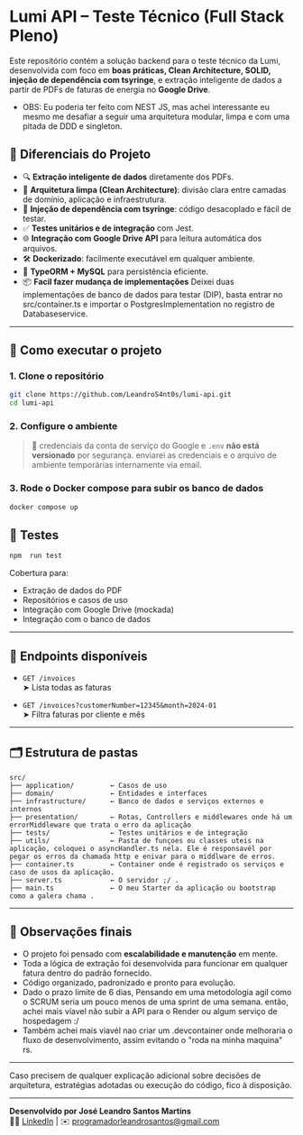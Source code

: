 
# Lumi API – Teste Técnico (Full Stack Pleno)

Este repositório contém a solução backend para o teste técnico da Lumi, desenvolvida com foco em **boas práticas, Clean Architecture, SOLID, injeção de dependência com tsyringe**, e extração inteligente de dados a partir de PDFs de faturas de energia no **Google Drive**.

- OBS: Eu poderia ter feito com NEST JS, mas achei interessante eu mesmo me desafiar a seguir uma arquitetura modular, limpa e com uma pitada de DDD e singleton.

## 🧠 Diferenciais do Projeto

- 🔍 **Extração inteligente de dados** diretamente dos PDFs.
- 🧱 **Arquitetura limpa (Clean Architecture)**: divisão clara entre camadas de domínio, aplicação e infraestrutura.
- 💉 **Injeção de dependência com tsyringe**: código desacoplado e fácil de testar.
- ✅ **Testes unitários e de integração** com Jest.
- 🌐 **Integração com Google Drive API** para leitura automática dos arquivos.
- 🛠️ **Dockerizado**: facilmente executável em qualquer ambiente.
- 📄 **TypeORM + MySQL** para persistência eficiente.
- 📦 **Facil fazer mudança de implementações**  Deixei duas implementações de banco de dados para testar (DIP), basta entrar no src/container.ts e importar o PostgresImplementation no registro de Databaseservice.

---

## 🚀 Como executar o projeto

### 1. Clone o repositório

```bash
git clone https://github.com/LeandroS4nt0s/lumi-api.git
cd lumi-api
```

### 2. Configure o ambiente

> 🔐 credenciais da conta de serviço do Google  e `.env` **não está versionado** por segurança.  enviarei as credenciais e o arquivo de ambiente temporárias internamente via email.

### 3. Rode o Docker compose para subir os banco de dados

```bash
docker compose up
```


## 🧪 Testes

```bash
npm  run test
```

Cobertura para:

- Extração de dados do PDF
- Repositórios e casos de uso
- Integração com Google Drive (mockada)
- Integração com o banco de dados

---

## 🔎 Endpoints disponíveis

- `GET /invoices`  
  ➤ Lista todas as faturas

- `GET /invoices?customerNumber=12345&month=2024-01`  
  ➤ Filtra faturas por cliente e mês

---

## 🗂️ Estrutura de pastas

```
src/
├── application/         ← Casos de uso
├── domain/              ← Entidades e interfaces
├── infrastructure/      ← Banco de dados e serviços externos e internos
├── presentation/        ← Rotas, Controllers e middlewares onde há um errorMiddleware que trata o erro da aplicação
├── tests/               ← Testes unitários e de integração
├── utils/               ← Pasta de funçoes ou classes uteis na aplicação, coloquei o asyncHandler.ts nela. Ele é responsavél por pegar os erros da chamada http e enivar para o middlware de erros.
├── container.ts         ← Container onde é registrado os serviços e caso de usos da aplicação.
├── server.ts            ← O servidor ;/ .
├── main.ts              ← O meu Starter da aplicação ou bootstrap como a galera chama .

```

---

## 📌 Observações finais

- O projeto foi pensado com **escalabilidade e manutenção** em mente.
- Toda a lógica de extração foi desenvolvida para funcionar em qualquer fatura dentro do padrão fornecido.
- Código organizado, padronizado e pronto para evolução.
- Dado o prazo limite de 6 dias, Pensando em uma metodologia agil como o SCRUM seria um pouco menos de uma sprint de uma semana. então, achei mais víavel não subir a API para o Render ou algum serviço de hospedagem :/
- Também achei mais viavél nao criar um .devcontainer  onde melhoraria o fluxo de desenvolvimento, assim evitando o "roda na minha maquina" rs.

---

Caso precisem de qualquer explicação adicional sobre decisões de arquitetura, estratégias adotadas ou execução do código, fico à disposição.

---

**Desenvolvido por José Leandro Santos Martins**  
👨‍💻 [LinkedIn](https://www.linkedin.com/in/leandro-santos-a23064192/) | ✉️ programadorleandrosantos@gmail.com  
